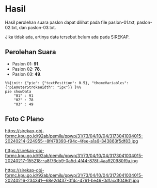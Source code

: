 # Hasil

Hasil perolehan suara paslon dapat dilihat pada file paslon-01.txt, paslon-02.txt, dan paslon-03.txt.

Jika tidak ada, artinya data tersebut belum ada pada SIREKAP.

## Perolehan Suara

 * Paslon 01: **91**.
 * Paslon 02: **78**.
 * Paslon 03: **49**.

```mermaid
%%{init: {"pie": {"textPosition": 0.5}, "themeVariables": {"pieOuterStrokeWidth": "5px"}} }%%
pie showData
    "01" : 91
    "02" : 78
    "03" : 49
```
## Foto C Plano

https://sirekap-obj-formc.kpu.go.id/92ab/pemilu/ppwp/31/73/04/10/04/3173041004015-20240214-224955--8f478393-f94c-4fee-a1a6-343863f5df83.jpg

https://sirekap-obj-formc.kpu.go.id/92ab/pemilu/ppwp/31/73/04/10/04/3173041004015-20240217-155218--a8f76cb9-0a5d-4f44-878f-4aa920980f9a.jpg

https://sirekap-obj-formc.kpu.go.id/92ab/pemilu/ppwp/31/73/04/10/04/3173041004015-20240216-234341--68e2d437-0f4c-4761-be46-0d1acdf049d1.jpg
